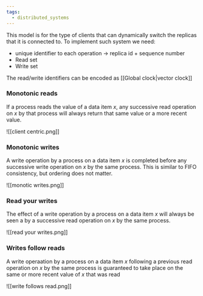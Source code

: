 ```yaml
---
tags:
  - distributed_systems
---
```

This model is for the type of clients that can dynamically switch the replicas that it is connected to. To implement such system we need:
- unique identifier to each operation -> replica id + sequence number
- Read set
- Write set

The read/write identifiers can be encoded as [[Global clock|vector clock]]
### Monotonic reads

If a process reads the value of a data item $x$, any successive read operation on $x$ by that process will always return that same value or a more recent value.

![[client centric.png]]
### Monotonic writes

A write operation by a process on a data item $x$ is completed before any successive write operation on $x$ by the same process. This is similar to FIFO consistency, but ordering does not matter.

![[monotic writes.png]]
### Read your writes

The effect of a write operation by a process on a data item $x$ will always be seen a by a successive read operation on $x$ by the same process.

![[read your writes.png]]

### Writes follow reads

A write operaation by a process on a data item $x$ following a previous read operation on $x$ by the same process is  guaranteed to take place on the same or more recent value of $x$ that was read

![[write follows read.png]]